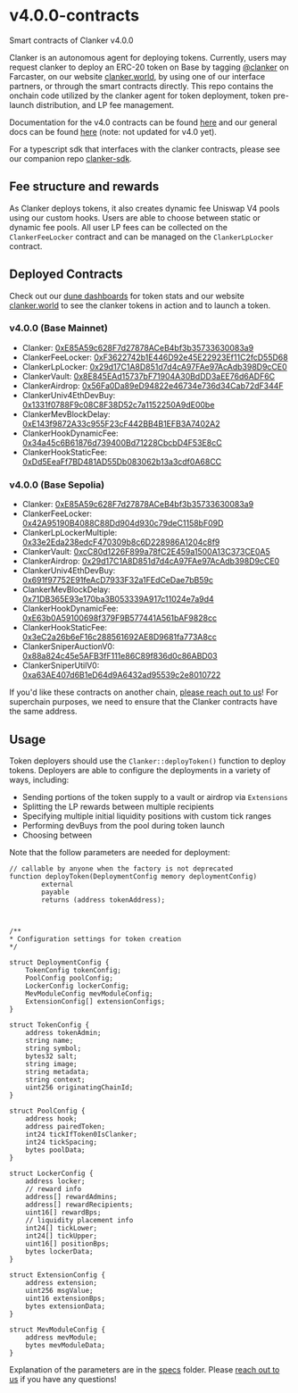 # v4.0.0-contracts

Smart contracts of Clanker v4.0.0

Clanker is an autonomous agent for deploying tokens. Currently, users may request clanker to deploy an ERC-20 token on Base by tagging [@clanker](https://farcaster.xyz/clanker/casts-and-replies) on Farcaster, on our website [clanker.world](https://www.clanker.world/deploy), by using one of our interface partners, or through the smart contracts directly. This repo contains the onchain code utilized by the clanker agent for token deployment, token pre-launch distribution, and LP fee management.

Documentation for the v4.0 contracts can be found [here](specs/v4_0_0.md) and our general docs can be found [here](https://clanker.gitbook.io/clanker-documentation) (note: not updated for v4.0 yet).

For a typescript sdk that interfaces with the clanker contracts, please see our companion repo [clanker-sdk](https://github.com/clanker-devco/clanker-sdk).


## Fee structure and rewards
As Clanker deploys tokens, it also creates dynamic fee Uniswap V4 pools using our custom hooks. Users are able to choose between static or dynamic fee pools. All user LP fees can be collected on the `ClankerFeeLocker` contract and can be managed on the `ClankerLpLocker` contract.

## Deployed Contracts

Check out our [dune dashboards](https://dune.com/clanker_protection_team) for token stats and our website [clanker.world](https://clanker.world) to see the clanker tokens in action and to launch a token.

### v4.0.0 (Base Mainnet)
- Clanker: [0xE85A59c628F7d27878ACeB4bf3b35733630083a9](https://basescan.org/address/0xE85A59c628F7d27878ACeB4bf3b35733630083a9)
- ClankerFeeLocker: [0xF3622742b1E446D92e45E22923Ef11C2fcD55D68](https://basescan.org/address/0xF3622742b1E446D92e45E22923Ef11C2fcD55D68)
- ClankerLpLocker: [0x29d17C1A8D851d7d4cA97FAe97AcAdb398D9cCE0](https://basescan.org/address/0x29d17C1A8D851d7d4cA97FAe97AcAdb398D9cCE0)
- ClankerVault: [0x8E845EAd15737bF71904A30BdDD3aEE76d6ADF6C](https://basescan.org/address/0x8E845EAd15737bF71904A30BdDD3aEE76d6ADF6C)
- ClankerAirdrop: [0x56Fa0Da89eD94822e46734e736d34Cab72dF344F](https://basescan.org/address/0x56Fa0Da89eD94822e46734e736d34Cab72dF344F)
- ClankerUniv4EthDevBuy: [0x1331f0788F9c08C8F38D52c7a1152250A9dE00be](https://basescan.org/address/0x1331f0788F9c08C8F38D52c7a1152250A9dE00be)
- ClankerMevBlockDelay: [0xE143f9872A33c955F23cF442BB4B1EFB3A7402A2](https://basescan.org/address/0xE143f9872A33c955F23cF442BB4B1EFB3A7402A2)
- ClankerHookDynamicFee: [0x34a45c6B61876d739400Bd71228CbcbD4F53E8cC](https://basescan.org/address/0x34a45c6B61876d739400Bd71228CbcbD4F53E8cC)
- ClankerHookStaticFee: [0xDd5EeaFf7BD481AD55Db083062b13a3cdf0A68CC](https://basescan.org/address/0xDd5EeaFf7BD481AD55Db083062b13a3cdf0A68CC)

### v4.0.0 (Base Sepolia)
- Clanker: [0xE85A59c628F7d27878ACeB4bf3b35733630083a9](https://sepolia.basescan.org/address/0xE85A59c628F7d27878ACeB4bf3b35733630083a9)
- ClankerFeeLocker: [0x42A95190B4088C88Dd904d930c79deC1158bF09D](https://sepolia.basescan.org/address/0x42A95190B4088C88Dd904d930c79deC1158bF09D)
- ClankerLpLockerMultiple: [0x33e2Eda238edcF470309b8c6D228986A1204c8f9](https://sepolia.basescan.org/address/0x33e2Eda238edcF470309b8c6D228986A1204c8f9)
- ClankerVault: [0xcC80d1226F899a78fC2E459a1500A13C373CE0A5](https://sepolia.basescan.org/address/0xcC80d1226F899a78fC2E459a1500A13C373CE0A5)
- ClankerAirdrop: [0x29d17C1A8D851d7d4cA97FAe97AcAdb398D9cCE0](https://sepolia.basescan.org/address/0x29d17C1A8D851d7d4cA97FAe97AcAdb398D9cCE0)
- ClankerUniv4EthDevBuy: [0x691f97752E91feAcD7933F32a1FEdCeDae7bB59c](https://sepolia.basescan.org/address/0x691f97752E91feAcD7933F32a1FEdCeDae7bB59c)
- ClankerMevBlockDelay: [0x71DB365E93e170ba3B053339A917c11024e7a9d4](https://sepolia.basescan.org/address/0x71DB365E93e170ba3B053339A917c11024e7a9d4)
- ClankerHookDynamicFee: [0xE63b0A59100698f379F9B577441A561bAF9828cc](https://sepolia.basescan.org/address/0xE63b0A59100698f379F9B577441A561bAF9828cc)
- ClankerHookStaticFee: [0x3eC2a26b6eF16c288561692AE8D9681fa773A8cc](https://sepolia.basescan.org/address/0x3eC2a26b6eF16c288561692AE8D9681fa773A8cc)
- ClankerSniperAuctionV0: [0x88a824c45e5AFB3fF111e86C89f836d0c86ABD03](https://sepolia.basescan.org/address/0x88a824c45e5AFB3fF111e86C89f836d0c86ABD03)
- ClankerSniperUtilV0: [0xa63AE407d6B1eD64d9A6432ad95539c2e8010722](https://sepolia.basescan.org/address/0xa63AE407d6B1eD64d9A6432ad95539c2e8010722)


If you'd like these contracts on another chain, [please reach out to us](https://clanker.gitbook.io/clanker-documentation/references/contact)! For superchain purposes, we need to ensure that the Clanker contracts have the same address.


## Usage

Token deployers should use the `Clanker::deployToken()` function to deploy tokens. Deployers are able to configure the deployments in a variety of ways, including:
- Sending portions of the token supply to a vault or airdrop via `Extensions`
- Splitting the LP rewards between multiple recipients
- Specifying multiple initial liquidity positions with custom tick ranges
- Performing devBuys from the pool during token launch
- Choosing between 



Note that the follow parameters are needed for deployment:
```solidity
// callable by anyone when the factory is not deprecated
function deployToken(DeploymentConfig memory deploymentConfig)
        external
        payable
        returns (address tokenAddress);



/**
* Configuration settings for token creation
*/

struct DeploymentConfig {
    TokenConfig tokenConfig;
    PoolConfig poolConfig;
    LockerConfig lockerConfig;
    MevModuleConfig mevModuleConfig;
    ExtensionConfig[] extensionConfigs;
}

struct TokenConfig {
    address tokenAdmin;
    string name;
    string symbol;
    bytes32 salt;
    string image;
    string metadata;
    string context;
    uint256 originatingChainId;
}

struct PoolConfig {
    address hook;
    address pairedToken;
    int24 tickIfToken0IsClanker;
    int24 tickSpacing;
    bytes poolData;
}

struct LockerConfig {
    address locker;
    // reward info
    address[] rewardAdmins;
    address[] rewardRecipients;
    uint16[] rewardBps;
    // liquidity placement info
    int24[] tickLower;
    int24[] tickUpper;
    uint16[] positionBps;
    bytes lockerData;
}

struct ExtensionConfig {
    address extension;
    uint256 msgValue;
    uint16 extensionBps;
    bytes extensionData;
}

struct MevModuleConfig {
    address mevModule;
    bytes mevModuleData;
}
```

Explanation of the parameters are in the [specs](specs/v4_0_0.md) folder. Please [reach out to us](https://clanker.gitbook.io/clanker-documentation/references/contact) if you have any questions! 
